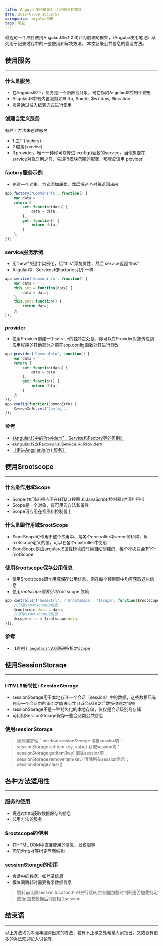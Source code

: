 ```yaml
---
title: Angular使用笔记3--公用信息的管理
date: 2016-07-09 16:59:57
categories: angular混搭
tags: 笔记
---
```

最近的一个项目使用AngularJS(v1.2.6)作为前端的框架，《Angular使用笔记》系列用于记录过程中的一些使用和解决方法。
本文记录公共信息的管理方法。
<!--more-->
## 使用服务
-----
### 什么是服务
- 在AngularJS中，服务是一个函数或对象，可在你的AngularJS应用中使用
- AngularJS中有内置服务如$http, $route, $window, $location
- 服务通过注入依赖方式进行使用

### 创建自定义服务
有若干方法来创建服务
- 1.工厂(factory)
- 2.服务(service)
- 3.provider，唯一一种你可以传进.config()函数的service。当你想要在service对象启用之前，先进行模块范围的配置，那就应该用 provider

### factory服务示例
- 创建一个对象，为它添加属性，然后把这个对象返回出来
``` javascript
app.factory('CommonInfo', function() {
	var data = '';
	return {
		set: function(data) {
			data = data;
		},
		get: function() {
			return data;
		}
	};
});
```

### service服务示例
- 用"new"关键字实例化，给"this"添加属性，然后 service返回"this"
- Angular中，Services和Factories几乎一样
``` javascript
app.service('CommonInfo', function() {
	var data = '';
	this.set = function(data) {
		data = data;
	};
	this.get: function() {
		return data;
	};
});
```

### provider
- 使用Provider创建一个service的独特之处是，你可以在Provider对象传递到应用程序的其他部分之前在app.config函数对其进行修改
``` javascript
app.provider('CommonInfo', function() {
	var data = '';
	return {
		set: function(data) {
			data = data;
		},
		get: function() {
			return data;
		}
	};
});
app.config(function(CommonInfo) {
	CommonInfo.set('Config');
});
```

### 参考
- [《AngularJS中的Provider们：Service和Factory等的区别》](https://segmentfault.com/a/1190000003096933)
- [《AngularJS之Factory vs Service vs Provider》](http://www.linuxidc.com/Linux/2014-05/101475.htm)
- [《走进AngularJs(六) 服务》](http://www.cnblogs.com/lvdabao/p/3464015.html?utm_source=tuicool&utm_medium=referral)

## 使用$rootscope
-----
### 什么是作用域Scope
- Scope(作用域)是应用在HTML(视图)和JavaScript(控制器)之间的纽带
- Scope是一个对象，有可用的方法和属性
- Scope可应用在视图和控制器上

### 什么是跟作用域$rootScope
- $rootScope可作用于整个应用中。是各个controller中scope的桥梁。用rootscope定义的值，可以在各个controller中使用
- $rootScope是由angularJS加载模块的时候自动创建的，每个模块只会有1个rootScope

### 使用$rootscope保存公用信息
- 使用$rootscope跟作用域保存公用信息，则在每个控制器中均可获取这些信息
- 使用$rootscope需要引用'$rootscope'依赖
``` javascript
app.controller('SomeCtrl', ['$rootscope', '$scope', function($rootscope, $scope) {
	//设置$rootscope的信息
	$rootscope.data = data;
	//获取$rootscope的信息
	$scope.data = $rootscope.data;
}]);
```

### 参考
- [【原创】angularjs1.3.0源码解析之scope](http://www.html-js.com/article/2365)

## 使用SessionStorage
-----
### HTML5新特性: SessionStorage
- sessionStorage用于本地存储一个会话（session）中的数据，这些数据只有在同一个会话中的页面才能访问并且当会话结束后数据也随之销毁
- sessionStorage不是一种持久化的本地存储，仅仅是会话级别的存储
- 可利用SessionStorage保存一些会话类公共信息

### 使用sessionStorage
> 检测兼容性：window.sessionStorage
> 设置session项：sessionStorage.setItem(key, value)
> 获取session项：sessionStorage.getItem(key)
> 删除session项：sessionStorage.removeItem(key)
> 清除所有session信息：sessionStorage.clear()

## 各种方法适用性
-----
### 服务的使用
- 需通过http获取数据保存的信息
- 公用方法的服务

### $rootscope的使用
- 在HTML DOM中直接使用的信息，如权限等
- 可配合ng-if等绑定界面结构

### sessionStorage的使用
- 会话中的数据，如登录信息
- 模块间跳转时需要携带数据信息
> 跳转前设置session
> location.href进行跳转
> 控制器加载时判断是否加载特定数据
> 加载数据后销毁相关session

## 结束语
-----
以上方法均为本骚年脑洞出来的方法，若有不正确之处希望大家指出，又或者有更多的办法欢迎加入讨论呀。
